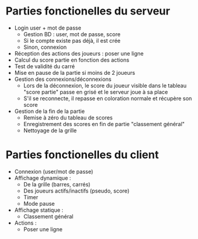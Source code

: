 # Parties fonctionelles du serveur
- Login user + mot de passe
  - Gestion BD : user, mot de passe, score
  - Si le compte existe pas déjà, il est crée
  - Sinon, connexion
- Réception des actions des joueurs : poser une ligne
- Calcul du score partie en fonction des actions
- Test de validité du carré
- Mise en pause de la partie si moins de 2 joueurs
- Gestion des connexions/déconnexions
  - Lors de la déconnexion, le score du joueur visible dans le tableau "score partie" passe en grisé et le serveur joue à sa place
  - S'il se reconnecte, il repasse en coloration normale et récupère son score
- Gestion de la fin de la partie
  - Remise à zéro du tableau de scores
  - Enregistrement des scores en fin de partie "classement général"
  - Nettoyage de la grille

# Parties fonctionelles du client

- Connexion (user/mot de passe)
- Affichage dynamique :
    - De la grille (barres, carrés)
    - Des joueurs actifs/inactifs (pseudo, score)
    - Timer
    - Mode pause
- Affichage statique :
    - Classement général
- Actions :
    - Poser une ligne
